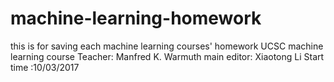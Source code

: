 # machine-learning-homework
this is for saving each machine learning courses' homework
UCSC machine learning course
Teacher: Manfred K. Warmuth
main editor: Xiaotong Li
Start time :10/03/2017
